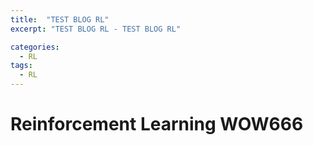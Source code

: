 ```yaml
---
title:  "TEST BLOG RL"
excerpt: "TEST BLOG RL - TEST BLOG RL"

categories:
  - RL
tags:
  - RL
---
```


# Reinforcement Learning WOW666

